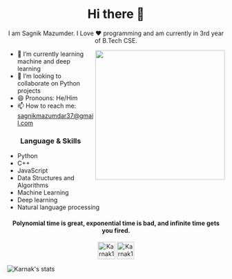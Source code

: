 <!--
**Karnak123/Karnak123** is a ✨ _special_ ✨ repository because its `README.md` (this file) appears on your GitHub profile.

Here are some ideas to get you started:

- 🌱 I’m currently learning 
- 👯 I’m looking to collaborate on ...
- 🤔 I’m looking for help with ...
- 💬 Ask me about ...
- 📫 How to reach me: ...
- 😄 Pronouns: ...
- ⚡ Fun fact: ...
-->
<h1 align="center"> Hi there 👋 </h1>
<p align="center"> I am Sagnik Mazumder. I Love ❤️ programming and am currently in 3rd year of B.Tech CSE. </p>
<img align="right" src="https://p.kindpng.com/picc/s/70-707985_anime-art-fanart-manga-boy-minty-cute-heart.png" height="300" width="300">

- 🌱 I’m currently learning machine and deep learning
- 👯 I’m looking to collaborate on Python projects
- 😄 Pronouns: He/Him
- 📫 How to reach me: sagnikmazumdar37@gmail.com

<h3 align="center"> Language & Skills </h3>

- Python
- C++
- JavaScript
- Data Structures and Algorithms
- Machine Learning
- Deep learning
- Natural language processing

<h4 align="center">Polynomial time is great, exponential time is bad, and infinite time gets you fired.</h4>

<p align="center">
<a href="https://www.instagram.com/sagnik_mazumder_/" target="blank"><img align="center" src="https://img.icons8.com/color/2x/instagram-new.png" alt="Karnak123" height="40" width="40" /></a>
<a href="https://www.linkedin.com/in/sagnikmazumder37/" target="blank"><img align="center" src="https://img.icons8.com/android/2x/linkedin.png" alt="Karnak123" height="40" width="40" /></a>
</p>

<!--[![trophy](https://github-profile-trophy.vercel.app/?username=Karnak123&theme=onedark)](https://github.com/ryo-ma/github-profile-trophy)
-->

![Karnak's stats](https://github-readme-stats.vercel.app/api?username=Karnak123&count_private=true&show_icons=true&theme=radical)
